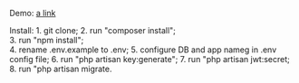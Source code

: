 Demo: [a link](http://ruby.devlab.pp.ua)

Install:
    1. git clone;
    2. run "composer install";  
    3. run "npm install";  
    4. rename .env.example to .env;
    5. configure DB and app nameg in .env config file;
    6. run "php artisan key:generate";
    7. run "php artisan jwt:secret;
    8. run "php artisan migrate.
